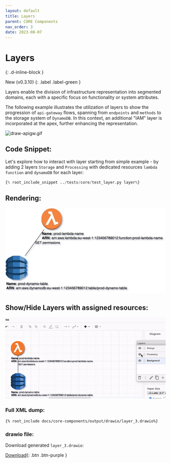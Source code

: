```yaml
---
layout: default
title: Layers
parent: CORE Components
nav_order: 3
date: 2023-08-07
---
```


# Layers
{: .d-inline-block }

New (v0.3.10)
{: .label .label-green }

Layers enable the division of infrastructure representation into segmented domains, each with a specific focus on functionality or system attributes.

The following example illustrates the utilization of layers to show the progression of ``api-gateway`` flows, spanning from ``endpoints`` and ``methods`` to the storage system of ``DynamoDB``.
In this context, an additional "IAM" layer is incorporated at the apex, further enhancing the representation.


![draw-apigw.gif](../images/draw-apigw.gif)

## Code Snippet:

Let's explore how to interact with layer starting from simple example - by adding 2 layers ``Storage`` and ``Processing`` with dedicated resources ``lambda function`` and ``dynamoDB`` for each layer: 

```python
{% root_include_snippet ../tests/core/test_layer.py layer%}
```

## Rendering:

![layers](output/jpg/layer_3.jpg)

## Show/Hide Layers with assigned resources:

![layers](../images/drawio-layers.gif)

### Full XML dump:

```xml
{% root_include docs/core-components/output/drawio/layer_3.drawio%}
```

### drawio file:

Download generated ``layer_3.drawio``:

[Download](output/drawio/layer_3.drawio){: .btn .btn-purple }


